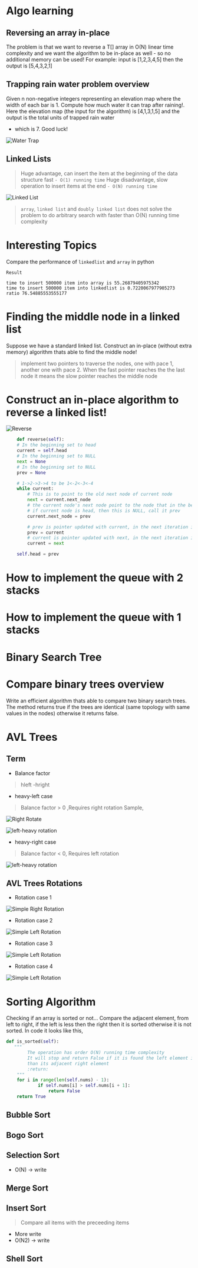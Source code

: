 # Algo learning

## Reversing an array in-place

The problem is that we want to reverse a T[] array in O(N) linear time complexity
and we want the algorithm to be in-place as well - so no additional memory can be used!
For example: input is [1,2,3,4,5] then the output is [5,4,3,2,1]

## Trapping rain water problem overview

Given n non-negative integers representing an elevation map where the width of each bar is 1.
Compute how much water it can trap after raining!.
Here the elevation map (the input for the algorithm) is [4,1,3,1,5] and the output is the total units of trapped rain
water

- which is 7.
  Good luck!

![Water Trap](water_trap.png)

## Linked Lists

> Huge advantage, can insert the item at the beginning of the data structure fast `- O(1) running time`
> Huge disadvantage, slow operation to insert items at the end `- O(N) running time`

![Linked List](linkedlist.png)

> `array`, `linked list` and `doubly linked list` does not solve the problem to do arbitrary search with
> faster than O(N) running time complexity

# Interesting Topics

Compare the performance of `linkedlist` and `array` in python

`Result`

```text
time to insert 500000 item into array is 55.26879405975342
time to insert 500000 item into linkedlist is 0.7220067977905273
ratio 76.54885553555177
```

# Finding the middle node in a linked list

Suppose we have a standard linked list. Construct an in-place (without extra memory)
algorithm thats able to find the middle node!
> implement two pointers to traverse the nodes, one with pace 1, another one with pace 2. When the fast pointer reaches
> the
> the last node it means the slow pointer reaches the middle node

# Construct an in-place algorithm to reverse a linked list!

![Reverse](reverse.png)

```python
    def reverse(self):
    # In the beginning set to head
    current = self.head
    # In the beginning set to NULL
    next = None
    # In the beginning set to NULL
    prev = None

    # 1->2->3->4 to be 1<-2<-3<-4
    while current:
        # This is to point to the old next node of current node
        next = current.next_node
        # the current node's next node point to the node that in the beginning it pointed by
        # if current node is head, then this is NULL, call it prev
        current.next_node = prev

        # prev is pointer updated with current, in the next iteration it will be pointed by node after
        prev = current
        # current is pointer updated with next, in the next iteration it will be pointing to prev
        current = next

    self.head = prev
```

# How to implement the queue with 2 stacks

# How to implement the queue with 1 stacks

# Binary Search Tree

# Compare binary trees overview

Write an efficient algorithm thats able to compare two binary search trees. The method returns true if the trees are
identical
(same topology with same values in the nodes) otherwise it returns false.

# AVL Trees

## Term

* Balance factor

> hleft -hright

* heavy-left case

> Balance factor > 0 ,Requires right rotation
> Sample,

![Right Rotate](right_rotate.png)

![left-heavy rotation](left_heavy_rotation.png)

* heavy-right case

> Balance factor < 0, Requires left rotation

![left-heavy rotation](left_rotation_heavy_right.png)

## AVL Trees Rotations

* Rotation case 1

![Simple Right Rotation](case1_simple_right_rotation.png)

* Rotation case 2

![Simple Left Rotation](case2_simple_left_rotation.png)

* Rotation case 3

![Simple Left Rotation](heavy_left_right_case.png)

* Rotation case 4

![Simple Left Rotation](case4_heavy_right_left_case.png)

# Sorting Algorithm
Checking if an array is sorted or not...
Compare the adjacent element, from left to right, if the left is less then the right then it is sorted
otherwise it is not sorted. In code it looks like this,

```python
def is_sorted(self):
   """
        The operation has order O(N) running time complexity
        It will stop and return False if it is found the left element is greater
        than its adjacent right element
        :return:
    """
    for i in range(len(self.nums) - 1):
            if self.nums[i] > self.nums[i + 1]:
                return False
    return True
```

## Bubble Sort

## Bogo Sort

## Selection Sort
* O(N) -> write

## Merge Sort

## Insert Sort
>Compare all items with the preceeding items
* More write
* O(N2) -> write


## Shell Sort